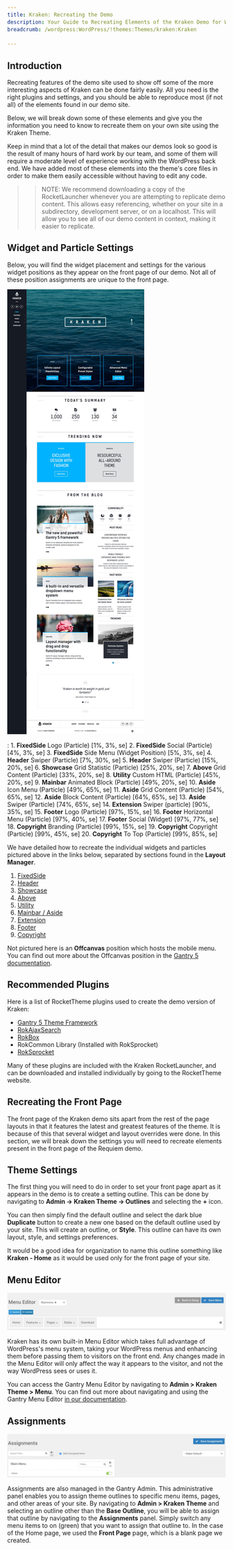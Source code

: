 ```yaml
---
title: Kraken: Recreating the Demo
description: Your Guide to Recreating Elements of the Kraken Demo for WordPress
breadcrumb: /wordpress:WordPress/!themes:Themes/kraken:Kraken

---
```


Introduction
-----

Recreating features of the demo site used to show off some of the more interesting aspects of Kraken can be done fairly easily. All you need is the right plugins and settings, and you should be able to reproduce most (if not all) of the elements found in our demo site.

Below, we will break down some of these elements and give you the information you need to know to recreate them on your own site using the Kraken Theme.

Keep in mind that a lot of the detail that makes our demos look so good is the result of many hours of hard work by our team, and some of them will require a moderate level of experience working with the WordPress back end. We have added most of these elements into the theme's core files in order to make them easily accessible without having to edit any code.

>> NOTE: We recommend downloading a copy of the RocketLauncher whenever you are attempting to replicate demo content. This allows easy referencing, whether on your site in a subdirectory, development server, or on a localhost. This will allow you to see all of our demo content in context, making it easier to replicate.

Widget and Particle Settings
-----

Below, you will find the widget placement and settings for the various widget positions as they appear on the front page of our demo. Not all of these position assignments are unique to the front page.

![](assets/kraken.jpeg)

:   1. **FixedSide** Logo (Particle) [1%, 3%, se]
    2. **FixedSide** Social (Particle) [4%, 3%, se]
    3. **FixedSide** Side Menu (Widget Position) [5%, 3%, se]
    4. **Header** Swiper (Particle) [7%, 30%, se]
    5. **Header** Swiper (Particle) [15%, 20%, se]
    6. **Showcase** Grid Statistic (Particle) [25%, 20%, se]
    7. **Above** Grid Content (Particle) [33%, 20%, se]
    8. **Utility** Custom HTML (Particle) [45%, 20%, se]
    9. **Mainbar** Animated Block (Particle) [49%, 20%, se]
    10. **Aside** Icon Menu (Particle) [49%, 65%, se]
    11. **Aside** Grid Content (Particle) [54%, 65%, se]
    12. **Aside** Block Content (Particle) [64%, 65%, se]
    13. **Aside** Swiper (Particle) [74%, 65%, se]
    14. **Extension** Swiper (particle) [90%, 35%, se]
    15. **Footer** Logo (Particle) [97%, 15%, se]
    16. **Footer** Horizontal Menu (Particle) [97%, 40%, se]
    17. **Footer** Social (Widget) [97%, 77%, se]
    18. **Copyright** Branding (Particle) [99%, 15%, se]
    19. **Copyright** Copyright (Particle) [99%, 45%, se]
    20. **Copyright** To Top (Particle) [99%, 85%, se]

We have detailed how to recreate the individual widgets and particles pictured above in the links below, separated by sections found in the **Layout Manager**.

1. [FixedSide](demo_fixedside.md)
2. [Header](demo_header.md)
4. [Showcase](demo_showcase.md)
5. [Above](demo_above.md)
6. [Utility](demo_utility.md)
7. [Mainbar / Aside](demo_mainbar.md)
8. [Extension](demo_extension.md)
10. [Footer](demo_footer.md)
11. [Copyright](demo_copyright.md)

Not pictured here is an **Offcanvas** position which hosts the mobile menu. You can find out more about the Offcanvas position in the [Gantry 5 documentation](http://docs.gantry.org/gantry5/configure/layout-manager#offcanvas-section).

Recommended Plugins
-----

Here is a list of RocketTheme plugins used to create the demo version of Kraken:

* [Gantry 5 Theme Framework](http://gantry.org/)
* [RokAjaxSearch](http://www.rockettheme.com/wordpress/plugins/rokajaxsearch)
* [RokBox](http://www.rockettheme.com/wordpress/plugins/rokbox)
* RokCommon Library (Installed with RokSprocket)
* [RokSprocket](http://www.rockettheme.com/wordpress/plugins/roksprocket)


Many of these plugins are included with the Kraken RocketLauncher, and can be downloaded and installed individually by going to the RocketTheme website.

Recreating the Front Page
-----

The front page of the Kraken demo sits apart from the rest of the page layouts in that it features the latest and greatest features of the theme. It is because of this that several widget and layout overrides were done. In this section, we will break down the settings you will need to recreate elements present in the front page of the Requiem demo.

Theme Settings
-----

The first thing you will need to do in order to set your front page apart as it appears in the demo is to create a setting outline. This can be done by navigating to **Admin -> Kraken Theme -> Outlines** and selecting the **+** icon.

You can then simply find the default outline and select the dark blue **Duplicate** button to create a new one based on the default outline used by your site. This will create an outline, or **Style**. This outline can have its own layout, style, and settings preferences.

It would be a good idea for organization to name this outline something like **Kraken - Home** as it would be used only for the front page of your site.

Menu Editor
-----

![](assets/menu_1.jpeg)

Kraken has its own built-in Menu Editor which takes full advantage of WordPress's menu system, taking your WordPress menus and enhancing them before passing them to visitors on the front end. Any changes made in the Menu Editor will only affect the way it appears to the visitor, and not the way WordPress sees or uses it.

You can access the Gantry Menu Editor by navigating to **Admin > Kraken Theme > Menu**. You can find out more about navigating and using the Gantry Menu Editor [in our documentation](http://docs.gantry.org/gantry5/configure/menu-editor).

Assignments
-----

![](assets/assignments_1.jpeg)

Assignments are also managed in the Gantry Admin. This administrative panel enables you to assign theme outlines to specific menu items, pages, and other areas of your site. By navigating to **Admin > Kraken Theme** and selecting an outline other than the **Base Outline**, you will be able to assign that outline by navigating to the **Assignments** panel. Simply switch any menu items to on (green) that you want to assign that outline to. In the case of the Home page, we used the **Front Page** page, which is a blank page we created.
